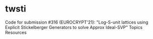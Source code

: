 # twsti
Code for submission #316 (EUROCRYPT'21): "Log-S-unit lattices using Explicit Stickelberger Generators to solve Approx Ideal-SVP"  Topics Resources
